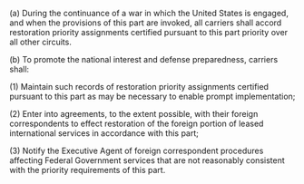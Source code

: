 (a) During the continuance of a war in which the United States is engaged, and when the provisions of this part are invoked, all carriers shall accord restoration priority assignments certified pursuant to this part priority over all other circuits.

(b) To promote the national interest and defense preparedness, carriers shall:

(1) Maintain such records of restoration priority assignments certified pursuant to this part as may be necessary to enable prompt implementation;

(2) Enter into agreements, to the extent possible, with their foreign correspondents to effect restoration of the foreign portion of leased international services in accordance with this part;

(3) Notify the Executive Agent of foreign correspondent procedures affecting Federal Government services that are not reasonably consistent with the priority requirements of this part.

